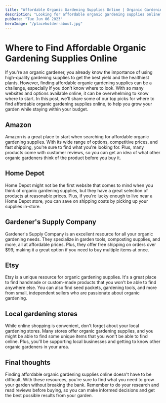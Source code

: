 ```yaml
---
title: "Affordable Organic Gardening Supplies Online | Organic Gardening Supplies"
description: "Looking for affordable organic gardening supplies online? Check out our top picks for great quality products at reasonable prices."
pubDate: "Tue Jun 06 2023"
heroImage: "/placeholder-about.jpg"
---
```


# Where to Find Affordable Organic Gardening Supplies Online

If you&#39;re an organic gardener, you already know the importance of using high-quality gardening supplies to get the best yield and the healthiest plants. However, finding affordable organic gardening supplies can be a challenge, especially if you don&#39;t know where to look. With so many websites and options available online, it can be overwhelming to know where to start. In this post, we&#39;ll share some of our top picks for where to find affordable organic gardening supplies online, to help you grow your garden while staying within your budget.

## Amazon

Amazon is a great place to start when searching for affordable organic gardening supplies. With its wide range of options, competitive prices, and fast shipping, you&#39;re sure to find what you&#39;re looking for. Plus, many products come with customer reviews, so you can get an idea of what other organic gardeners think of the product before you buy it.

## Home Depot

Home Depot might not be the first website that comes to mind when you think of organic gardening supplies, but they have a great selection of products at reasonable prices. Plus, if you&#39;re lucky enough to live near a Home Depot store, you can save on shipping costs by picking up your supplies in-store.

## Gardener&#39;s Supply Company

Gardener&#39;s Supply Company is an excellent resource for all your organic gardening needs. They specialize in garden tools, composting supplies, and more, all at affordable prices. Plus, they offer free shipping on orders over $99, making it a great option if you need to buy multiple items at once.

## Etsy

Etsy is a unique resource for organic gardening supplies. It&#39;s a great place to find handmade or custom-made products that you won&#39;t be able to find anywhere else. You can also find seed packets, gardening tools, and more from small, independent sellers who are passionate about organic gardening.

## Local gardening stores

While online shopping is convenient, don&#39;t forget about your local gardening stores. Many stores offer organic gardening supplies, and you might be able to find some unique items that you won&#39;t be able to find online. Plus, you&#39;ll be supporting local businesses and getting to know other organic gardeners in your area.

## Final thoughts

Finding affordable organic gardening supplies online doesn&#39;t have to be difficult. With these resources, you&#39;re sure to find what you need to grow your garden without breaking the bank. Remember to do your research and read reviews before buying, so you can make informed decisions and get the best possible results from your garden.